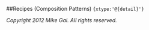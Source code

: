 ##Recipes (Composition Patterns)
`{xtype:'@{detail}'}`



*Copyright 2012 Mike Gai. All rights reserved.*